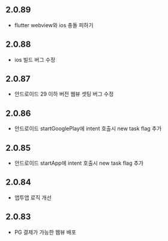 ## 2.0.89
* flutter webview와 ios 충돌 피하기  

## 2.0.88
* ios 빌드 버그 수정  

## 2.0.87
* 안드로이드 29 이하 버전 웹뷰 셋팅 버그 수정 

## 2.0.86
* 안드로이드 startGooglePlay에 intent 호출시 new task flag 추가

## 2.0.85
* 안드로이드 startApp에 intent 호출시 new task flag 추가 

## 2.0.84
* 앱투앱 로직 개선


## 2.0.83

* PG 결제가 가능한 웹뷰 배포 
